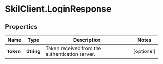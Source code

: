 # SkilClient.LoginResponse

## Properties
Name | Type | Description | Notes
------------ | ------------- | ------------- | -------------
**token** | **String** | Token received from the authentication server. | [optional] 


